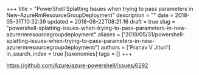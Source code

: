 +++
title = "PowerShell Splatting Issues when trying to pass parameters in New-AzureRmResourceGroupDeployment"
description = ""
date = 2018-05-31T10:32:39
updated = 2018-08-22T08:21:16
draft = true
slug = "powershell-splatting-issues-when-trying-to-pass-parameters-in-new-azurermresourcegroupdeployment"
aliases = ['2018/05/31/powershell-splatting-issues-when-trying-to-pass-parameters-in-new-azurermresourcegroupdeployment/']
authors = ['Pranav V Jituri']
in_search_index = true
[taxonomies]
tags = []
+++


https://github.com/Azure/azure-powershell/issues/6292